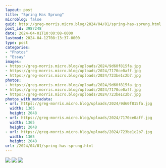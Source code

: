 ```yaml
---
layout: post
title: "Spring Has Sprung"
microblog: false
guid: http://greg-morris.micro.blog/2024/04/01/spring-has-sprung.html
post_id: 3987248
date: 2024-04-01T10:00:08-0000
lastmod: 2024-04-12T08:13:37-0000
type: post
categories:
- "Photos"
- "Essay"
images:
- https://greg-morris.micro.blog/uploads/2024/9d60f815fa.jpg
- https://greg-morris.micro.blog/uploads/2024/7170ce0aff.jpg
- https://greg-morris.micro.blog/uploads/2024/723be1c2b7.jpg
photos:
- https://greg-morris.micro.blog/uploads/2024/9d60f815fa.jpg
- https://greg-morris.micro.blog/uploads/2024/7170ce0aff.jpg
- https://greg-morris.micro.blog/uploads/2024/723be1c2b7.jpg
photos_with_metadata:
- url: https://greg-morris.micro.blog/uploads/2024/9d60f815fa.jpg
  width: 1365
  height: 2048
- url: https://greg-morris.micro.blog/uploads/2024/7170ce0aff.jpg
  width: 1365
  height: 2048
- url: https://greg-morris.micro.blog/uploads/2024/723be1c2b7.jpg
  width: 1365
  height: 2048
url: /2024/04/01/spring-has-sprung.html
---
```


<div class="gallery">
<img src="uploads/2024/9d60f815fa.jpg">
<img src="uploads/2024/7170ce0aff.jpg">
<img src="uploads/2024/723be1c2b7.jpg">
</div>
